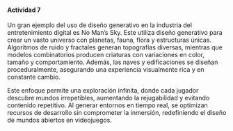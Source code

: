 #### Actividad 7

Un gran ejemplo del uso de diseño generativo en la industria del entretenimiento digital es No Man’s Sky. Este utiliza diseño generativo para crear un vasto universo con planetas, fauna, flora y estructuras únicas. Algoritmos de ruido y fractales generan topografías diversas, mientras que modelos combinatorios producen criaturas con variaciones en color, tamaño y comportamiento. Además, las naves y edificaciones se diseñan proceduralmente, asegurando una experiencia visualmente rica y en constante cambio.

Este enfoque permite una exploración infinita, donde cada jugador descubre mundos irrepetibles, aumentando la rejugabilidad y evitando contenido repetitivo. Al generar entornos en tiempo real, se optimizan recursos de desarrollo sin comprometer la inmersión, redefiniendo el diseño de mundos abiertos en videojuegos.
